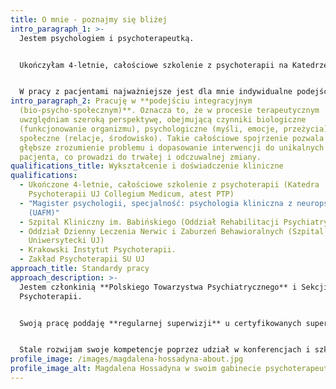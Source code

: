 ```yaml
---
title: O mnie - poznajmy się bliżej
intro_paragraph_1: >-
  Jestem psychologiem i psychoterapeutką. 


  Ukończyłam 4-letnie, całościowe szkolenie z psychoterapii na Katedrze Psychoterapii UJ Collegium Medicum, atestowane przez Sekcję Naukową Polskiego Towarzystwa Psychiatrycznego. Ukończyłam również studia psychologiczne o specjalności psychologia kliniczna z neuropsychologią.


  W pracy z pacjentami najważniejsze jest dla mnie indywidualne podejście oraz stworzenie atmosfery bezpieczeństwa i zaufania. Wierzę, że w oparciu o pełną szacunku, nieoceniającą relację możliwa jest głęboka i skuteczna praca nad zgłaszanymi trudnościami.
intro_paragraph_2: Pracuję w **podejściu integracyjnym
  (bio-psycho-społecznym)**. Oznacza to, że w procesie terapeutycznym
  uwzględniam szeroką perspektywę, obejmującą czynniki biologiczne
  (funkcjonowanie organizmu), psychologiczne (myśli, emocje, przeżycia) oraz
  społeczne (relacje, środowisko). Takie całościowe spojrzenie pozwala na
  głębsze zrozumienie problemu i dopasowanie interwencji do unikalnych potrzeb
  pacjenta, co prowadzi do trwałej i odczuwalnej zmiany.
qualifications_title: Wykształcenie i doświadczenie kliniczne
qualifications:
  - Ukończone 4-letnie, całościowe szkolenie z psychoterapii (Katedra
    Psychoterapii UJ Collegium Medicum, atest PTP)
  - "Magister psychologii, specjalność: psychologia kliniczna z neuropsychologią
    (UAFM)"
  - Szpital Kliniczny im. Babińskiego (Oddział Rehabilitacji Psychiatrycznej)
  - Oddział Dzienny Leczenia Nerwic i Zaburzeń Behawioralnych (Szpital
    Uniwersytecki UJ)
  - Krakowski Instytut Psychoterapii.
  - Zakład Psychoterapii SU UJ
approach_title: Standardy pracy
approach_description: >-
  Jestem członkinią **Polskiego Towarzystwa Psychiatrycznego** i Sekcji Naukowej
  Psychoterapii.


  Swoją pracę poddaję **regularnej superwizji** u certyfikowanych superwizorów, co jest gwarancją profesjonalizmu i dbałości o jakość świadczonej pomocy.


  Stale rozwijam swoje kompetencje poprzez udział w konferencjach i szkoleniach branżowych.
profile_image: /images/magdalena-hossadyna-about.jpg
profile_image_alt: Magdalena Hossadyna w swoim gabinecie psychoterapeutycznym w Wieliczce
---
```


